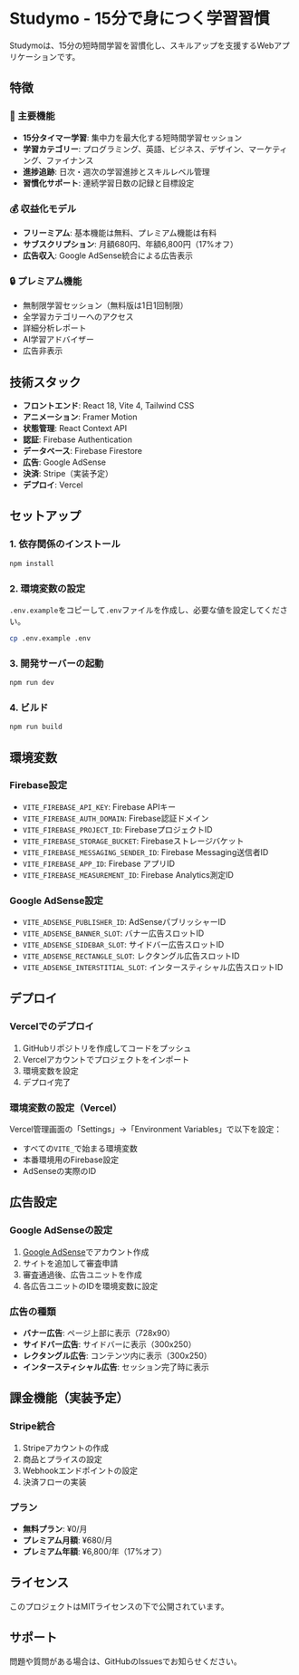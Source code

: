 # Studymo - 15分で身につく学習習慣

Studymoは、15分の短時間学習を習慣化し、スキルアップを支援するWebアプリケーションです。

## 特徴

### 🎯 主要機能
- **15分タイマー学習**: 集中力を最大化する短時間学習セッション
- **学習カテゴリー**: プログラミング、英語、ビジネス、デザイン、マーケティング、ファイナンス
- **進捗追跡**: 日次・週次の学習進捗とスキルレベル管理
- **習慣化サポート**: 連続学習日数の記録と目標設定

### 💰 収益化モデル
- **フリーミアム**: 基本機能は無料、プレミアム機能は有料
- **サブスクリプション**: 月額680円、年額6,800円（17%オフ）
- **広告収入**: Google AdSense統合による広告表示

### 🔒 プレミアム機能
- 無制限学習セッション（無料版は1日1回制限）
- 全学習カテゴリーへのアクセス
- 詳細分析レポート
- AI学習アドバイザー
- 広告非表示

## 技術スタック

- **フロントエンド**: React 18, Vite 4, Tailwind CSS
- **アニメーション**: Framer Motion
- **状態管理**: React Context API
- **認証**: Firebase Authentication
- **データベース**: Firebase Firestore
- **広告**: Google AdSense
- **決済**: Stripe（実装予定）
- **デプロイ**: Vercel

## セットアップ

### 1. 依存関係のインストール

```bash
npm install
```

### 2. 環境変数の設定

`.env.example`をコピーして`.env`ファイルを作成し、必要な値を設定してください。

```bash
cp .env.example .env
```

### 3. 開発サーバーの起動

```bash
npm run dev
```

### 4. ビルド

```bash
npm run build
```

## 環境変数

### Firebase設定
- `VITE_FIREBASE_API_KEY`: Firebase APIキー
- `VITE_FIREBASE_AUTH_DOMAIN`: Firebase認証ドメイン
- `VITE_FIREBASE_PROJECT_ID`: FirebaseプロジェクトID
- `VITE_FIREBASE_STORAGE_BUCKET`: Firebaseストレージバケット
- `VITE_FIREBASE_MESSAGING_SENDER_ID`: Firebase Messaging送信者ID
- `VITE_FIREBASE_APP_ID`: Firebase アプリID
- `VITE_FIREBASE_MEASUREMENT_ID`: Firebase Analytics測定ID

### Google AdSense設定
- `VITE_ADSENSE_PUBLISHER_ID`: AdSenseパブリッシャーID
- `VITE_ADSENSE_BANNER_SLOT`: バナー広告スロットID
- `VITE_ADSENSE_SIDEBAR_SLOT`: サイドバー広告スロットID
- `VITE_ADSENSE_RECTANGLE_SLOT`: レクタングル広告スロットID
- `VITE_ADSENSE_INTERSTITIAL_SLOT`: インタースティシャル広告スロットID

## デプロイ

### Vercelでのデプロイ

1. GitHubリポジトリを作成してコードをプッシュ
2. Vercelアカウントでプロジェクトをインポート
3. 環境変数を設定
4. デプロイ完了

### 環境変数の設定（Vercel）

Vercel管理画面の「Settings」→「Environment Variables」で以下を設定：

- すべての`VITE_`で始まる環境変数
- 本番環境用のFirebase設定
- AdSenseの実際のID

## 広告設定

### Google AdSenseの設定

1. [Google AdSense](https://www.google.com/adsense/)でアカウント作成
2. サイトを追加して審査申請
3. 審査通過後、広告ユニットを作成
4. 各広告ユニットのIDを環境変数に設定

### 広告の種類

- **バナー広告**: ページ上部に表示（728x90）
- **サイドバー広告**: サイドバーに表示（300x250）
- **レクタングル広告**: コンテンツ内に表示（300x250）
- **インタースティシャル広告**: セッション完了時に表示

## 課金機能（実装予定）

### Stripe統合

1. Stripeアカウントの作成
2. 商品とプライスの設定
3. Webhookエンドポイントの設定
4. 決済フローの実装

### プラン

- **無料プラン**: ¥0/月
- **プレミアム月額**: ¥680/月
- **プレミアム年額**: ¥6,800/年（17%オフ）

## ライセンス

このプロジェクトはMITライセンスの下で公開されています。

## サポート

問題や質問がある場合は、GitHubのIssuesでお知らせください。
